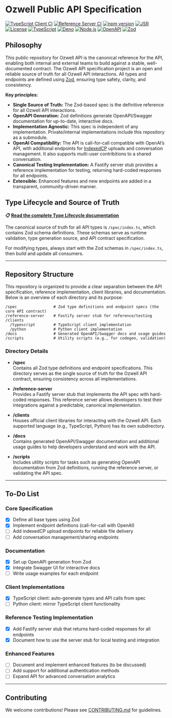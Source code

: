 # Ozwell Public API Specification

[![TypeScript Client CI](https://github.com/mieweb/ozwellai-api/actions/workflows/typescript-client-ci.yml/badge.svg)](https://github.com/mieweb/ozwellai-api/actions/workflows/typescript-client-ci.yml)
[![Reference Server CI](https://github.com/mieweb/ozwellai-api/actions/workflows/reference-server-ci.yml/badge.svg)](https://github.com/mieweb/ozwellai-api/actions/workflows/reference-server-ci.yml)
[![npm version](https://badge.fury.io/js/ozwellai.svg)](https://badge.fury.io/js/ozwellai)
[![JSR](https://jsr.io/badges/@mieweb/ozwellai)](https://jsr.io/@mieweb/ozwellai)
[![License](https://img.shields.io/badge/License-Apache%202.0-blue.svg)](https://opensource.org/licenses/Apache-2.0)
[![TypeScript](https://img.shields.io/badge/TypeScript-Ready-blue.svg)](https://www.typescriptlang.org/)
[![Deno](https://img.shields.io/badge/Deno-Compatible-00599C.svg)](https://deno.land/)
[![Node.js](https://img.shields.io/badge/Node.js-18%2B-green.svg)](https://nodejs.org/)
[![OpenAPI](https://img.shields.io/badge/OpenAPI-3.0-brightgreen.svg)](https://swagger.io/specification/)
[![Zod](https://img.shields.io/badge/Schema-Zod-blue.svg)](https://github.com/colinhacks/zod)

## Philosophy

This public repository for Ozwell API is the canonical reference for the API, enabling both internal and external teams to build against a stable, well-documented contract.
The Ozwell API specification project is an open and reliable source of truth for all Ozwell API interactions. All types and endpoints are defined using [Zod](https://github.com/colinhacks/zod), ensuring type safety, clarity, and consistency. 

**Key principles:**
- **Single Source of Truth:** The Zod-based spec is the definitive reference for all Ozwell API interactions.
- **OpenAPI Generation:** Zod definitions generate OpenAPI/Swagger documentation for up-to-date, interactive docs.
- **Implementation Agnostic:** This spec is independent of any implementation. Private/internal implementations include this repository as a submodule.
- **OpenAI Compatibility:** The API is call-for-call compatible with OpenAI’s API, with additional endpoints for [IndexedCP](https://github.com/mieweb/IndexedCP) uploads and conversation management. It also supports multi-user contribitions to a shared conversation.
- **Canonical Testing Implementation:** A Fastify server stub provides a reference implementation for testing, returning hard-coded responses for all endpoints.
- **Extensible:** Enhanced features and new endpoints are added in a transparent, community-driven manner.

## Type Lifecycle and Source of Truth

**📋 [Read the complete Type Lifecycle documentation](TYPE_LIFECYCLE.md)**

The canonical source of truth for all API types is `/spec/index.ts`, which contains Zod schema definitions. These schemas serve as runtime validation, type generation source, and API contract specification.

For modifying types, always start with the Zod schemas in `/spec/index.ts`, then build and update all consumers.

---

## Repository Structure

This repository is organized to provide a clear separation between the API specification, reference implementation, client libraries, and documentation. Below is an overview of each directory and its purpose:

```
/spec                # Zod type definitions and endpoint specs (the core API contract)
/reference-server    # Fastify server stub for reference/testing
/clients
  /typescript        # TypeScript client implementation
  /python            # Python client implementation
/docs                # Generated OpenAPI/Swagger docs and usage guides
/scripts             # Utility scripts (e.g., for codegen, validation)
```

### Directory Details

- **/spec**  
  Contains all Zod type definitions and endpoint specifications. This directory serves as the single source of truth for the Ozwell API contract, ensuring consistency across all implementations.

- **/reference-server**  
  Provides a Fastify server stub that implements the API spec with hard-coded responses. This reference server allows developers to test their integrations against a predictable, canonical implementation.

- **/clients**  
  Houses official client libraries for interacting with the Ozwell API. Each supported language (e.g., TypeScript, Python) has its own subdirectory.

- **/docs**  
  Contains generated OpenAPI/Swagger documentation and additional usage guides to help developers understand and work with the API.

- **/scripts**  
  Includes utility scripts for tasks such as generating OpenAPI documentation from Zod definitions, running the reference server, or validating the API spec.

---

## To-Do List

### Core Specification
- [X] Define all base types using Zod
- [X] Implement endpoint definitions (call-for-call with OpenAI)
- [ ] Add indexedCP upload endpoints for reliable file delivery
- [ ] Add conversation management/sharing endpoints

### Documentation
- [X] Set up OpenAPI generation from Zod
- [X] Integrate Swagger UI for interactive docs
- [ ] Write usage examples for each endpoint

### Client Implementations
- [X] TypeScript client: auto-generate types and API calls from spec
- [ ] Python client: mirror TypeScript client functionality

### Reference Testing Implementation
- [X] Add Fastify server stub that returns hard-coded responses for all endpoints
- [X] Document how to use the server stub for local testing and integration

### Enhanced Features
- [ ] Document and implement enhanced features (to be discussed)
- [ ] Add support for additional authentication methods
- [ ] Expand API for advanced conversation analytics

---

## Contributing

We welcome contributions! Please see [CONTRIBUTING.md](CONTRIBUTING.md?utm_source=bluehive&utm_medium=chat&utm_campaign=bluehive-ai) for guidelines.
